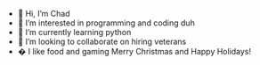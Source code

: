- 👋 Hi, I’m Chad
- 👀 I’m interested in programming and coding duh
- 🌱 I’m currently learning python
- 💞️ I’m looking to collaborate on hiring veterans
- �  I like food and gaming
      Merry Christmas and Happy Holidays!
<!---
Chadzka/Chadzka is a ✨ special ✨ repository because its `README.md` (this file) appears on your GitHub profile.
You can click the Preview link to take a look at your changes.
--->
